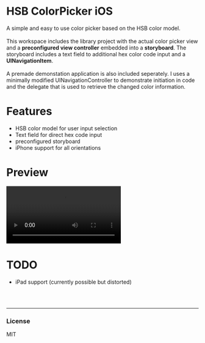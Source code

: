# **HSB ColorPicker iOS**

A simple and easy to use color picker based on the HSB color model.
<br>
<br>
This workspace includes the library project with the actual color picker view and a **preconfigured
view controller** embedded into a **storyboard**. The storyboard includes a text field to additional hex color code input and a **UINavigationItem**.
<br>
<br>
A premade demonstation application is also included seperately. I uses a minimally modified UINavigationController to demonstrate initiation in code and the delegate that is used to retrieve the changed color information.

# Features

- HSB color model for user input selection
- Text field for direct hex code input
- preconfigured storyboard
- iPhone support for all orientations

# Preview
![Sample Video](ColorPickerDemo.mp4)

# TODO

- iPad support (currently possible but distorted)

##

<br>

---

### License

MIT
